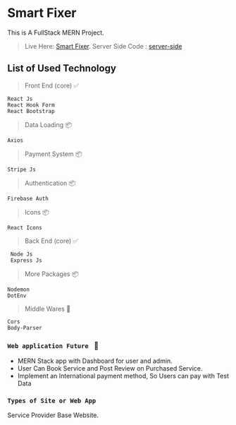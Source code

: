 # Smart Fixer

This is A FullStack MERN Project.
>Live Here: [Smart Fixer](https://smartfixer-e52eb.web.app/).
>Server Side Code : [server-side](https://github.com/codefahim/Smart-Fixer-Server)

## List of Used Technology 

>Front End (core) :white_check_mark: 
```
React Js
React Hook Form
React Bootstrap
```
>Data Loading  :package:
```
Axios
```
>Payment System :package:
```
Stripe Js
```
>Authentication :package:
```
Firebase Auth
```
>Icons :package:
```
React Icons
```
>Back End (core) :white_check_mark:
```
 Node Js
 Express Js
```
>More Packages :package:
```
Nodemon
DotEnv
```
>Middle Wares :gem:
```
Cors
Body-Parser
```
### `Web application Future ` :dart:

- MERN Stack app with Dashboard for user and admin.
- User Can Book Service and Post Review on Purchased Service.
- Implement an International payment method, So Users can pay with Test Data



### `Types of Site or Web App`

Service Provider Base Website.





